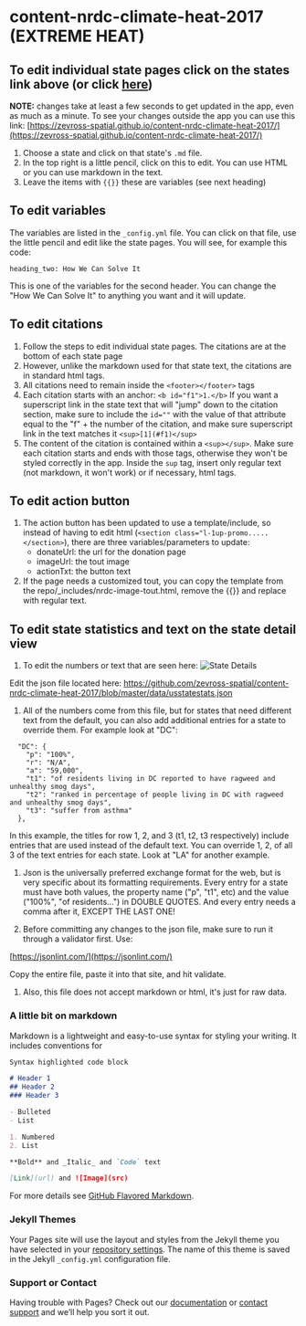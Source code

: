 # content-nrdc-climate-heat-2017 (EXTREME HEAT)


## To edit individual state pages click on the states link above (or click [here](https://github.com/zevross-spatial/content-nrdc-climate-heat-2017/tree/master/states))

**NOTE:** changes take at least a few seconds to get updated in the app, even as much as a minute. To see your changes outside the app you can use this link: [https://zevross-spatial.github.io/content-nrdc-climate-heat-2017/](https://zevross-spatial.github.io/content-nrdc-climate-heat-2017/)

1. Choose a state and click on that state's `.md` file.
2. In the top right is a little pencil, click on this to edit. You can use HTML or you can use markdown in the text.
3. Leave the items with `{{}}` these are variables (see next heading)

## To edit variables

The variables are listed in the `_config.yml` file. You can click on that file, use the little pencil and edit like the state pages. You will see, for example this code:

```
heading_two: How We Can Solve It
```

This is one of the variables for the second header. You can change the "How We Can Solve It" to anything you want and it will update.

## To edit citations

1. Follow the steps to edit individual state pages. The citations are at the bottom of each state page
1. However, unlike the markdown used for that state text, the citations are in standard html tags.
1. All citations need to remain inside the `<footer></footer>` tags
1. Each citation starts with an anchor: `<b id="f1">1.</b>` If you want a superscript link in the state text that will "jump" down to the citation section, make sure to include the `id=""` with the value of that attribute equal to the "f" + the number of the citation, and make sure superscript link in the text matches it `<sup>[1](#f1)</sup>`
1. The content of the citation is contained within a `<sup></sup>`. Make sure each citation starts and ends with those tags, otherwise they won't be styled correctly in the app. Inside the `sup` tag, insert only regular text (not markdown, it won't work) or if necessary, html tags.

## To edit action button

1. The action button has been updated to use a template/include, so instead of having to edit html (`<section class="l-1up-promo..... </section>`), there are three variables/parameters to update:
    * donateUrl: the url for the donation page
    * imageUrl: the tout image
    * actionTxt: the button text
1. If the page needs a customized tout, you can copy the template from the repo/_includes/nrdc-image-tout.html, remove the {{}} and replace with regular text.

## To edit state statistics and text on the state detail view

1. To edit the numbers or text that are seen here:
![State Details](https://cloud.githubusercontent.com/assets/25695785/26737555/aa4b84f8-4798-11e7-855e-7b7700667768.png "State Details")

Edit the json file located here:
https://github.com/zevross-spatial/content-nrdc-climate-heat-2017/blob/master/data/usstatestats.json

1. All of the numbers come from this file, but for states that need different text from the default, you can also add additional entries for a state to override them. For example look at "DC":
```
  "DC": {
    "p": "100%",
    "r": "N/A",
    "a": "59,000",
    "t1": "of residents living in DC reported to have ragweed and unhealthy smog days",
    "t2": "ranked in percentage of people living in DC with ragweed and unhealthy smog days",
    "t3": "suffer from asthma"
  },
```
In this example, the titles for row 1, 2, and 3 (t1, t2, t3 respectively) include entries that are used instead of the default text. You can override 1, 2, of all 3 of the text entries for each state. Look at "LA" for another example.

1. Json is the universally preferred exchange format for the web, but is very specific about its formatting requirements. Every entry for a state must have both values, the property name ("p", "t1", etc) and the value ("100%", "of residents...") in DOUBLE QUOTES. And every entry needs a comma after it, EXCEPT THE LAST ONE!

1. Before committing any changes to the json file, make sure to run it through a validator first. Use:

[https://jsonlint.com/](https://jsonlint.com/)

Copy the entire file, paste it into that site, and hit validate.

1. Also, this file does not accept markdown or html, it's just for raw data.




### A little bit on markdown

Markdown is a lightweight and easy-to-use syntax for styling your writing. It includes conventions for

```markdown
Syntax highlighted code block

# Header 1
## Header 2
### Header 3

- Bulleted
- List

1. Numbered
2. List

**Bold** and _Italic_ and `Code` text

[Link](url) and ![Image](src)
```

For more details see [GitHub Flavored Markdown](https://guides.github.com/features/mastering-markdown/).

### Jekyll Themes

Your Pages site will use the layout and styles from the Jekyll theme you have selected in your [repository settings](https://github.com/zevross-spatial/content-nrdc-climate2017/settings). The name of this theme is saved in the Jekyll `_config.yml` configuration file.

### Support or Contact

Having trouble with Pages? Check out our [documentation](https://help.github.com/categories/github-pages-basics/) or [contact support](https://github.com/contact) and we’ll help you sort it out.
